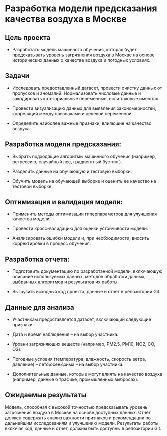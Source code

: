 # Разработка модели предсказания качества воздуха в Москве

## Цель проекта

 * Разработать модель машинного обучения, которая будет предсказывать уровень загрязнения воздуха в Москве на основе исторических данных о качестве воздуха и погодных условиях.

## Задачи

 * Исследовать предоставленный датасет, провести очистку данных от пропусков и аномалий. Нормализовать числовые данные и закодировать категориальные переменные, если таковые имеются.

 * Провести визуализацию данных для выявления закономерностей, корреляций между признаками и целевой переменной.

 * Определить наиболее важные признаки, влияющие на качество воздуха.

## Разработка модели предсказания:

 * Выбрать подходящие алгоритмы машинного обучения (например, регрессию, случайный лес, градиентный бустинг).

 * Разделить данные на обучающую и тестовую выборки.

 * Обучить модель на обучающей выборке и оценить ее качество на тестовой выборке.

## Оптимизация и валидация модели:

 * Применить методы оптимизации гиперпараметров для улучшения качества модели.

 * Провести кросс-валидацию для оценки устойчивости модели.

 * Анализировать ошибки модели и, при необходимости, вносить корректировки в процесс обучения.
## Разработка отчета:

 * Подготовить документацию по разработанной модели, включающую описание используемых данных, методов обработки данных, выбранных алгоритмов и результатов их работы.

 * Выгрузить исходный код проекта, данные и отчет в репозиторий Git.

## Данные для анализа

 * Участникам предоставляется датасет, включающий следующие признаки:

 * Дата и время наблюдения – на выбор участника.

 * Уровни загрязняющих веществ (например, PM2.5, PM10, NO2, CO, O3).

 * Погодные условия (температура, влажность, скорость ветра, давление) – лето\осень\зима – на выбор участника.

 * Дополнительные данные, которые могут влиять на качество воздуха (например, данные о трафике, промышленных выбросах).

## Ожидаемые результаты

 Модель, способная с высокой точностью предсказывать уровень загрязнения воздуха в Москве на основе доступных данных. Отчет должен содержать анализ важности признаков и рекомендации по дальнейшим исследованиям и улучшению модели. Результаты работы, включая код, данные и отчет, должны быть доступны в репозитории Git.
